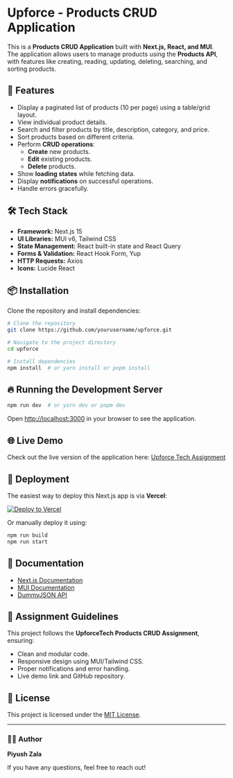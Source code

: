 # Upforce - Products CRUD Application

This is a **Products CRUD Application** built with **Next.js, React, and MUI**. The application allows users to manage products using the **Products API**, with features like creating, reading, updating, deleting, searching, and sorting products.

## 🚀 Features

- Display a paginated list of products (10 per page) using a table/grid layout.
- View individual product details.
- Search and filter products by title, description, category, and price.
- Sort products based on different criteria.
- Perform **CRUD operations**:
  - **Create** new products.
  - **Edit** existing products.
  - **Delete** products.
- Show **loading states** while fetching data.
- Display **notifications** on successful operations.
- Handle errors gracefully.

## 🛠️ Tech Stack

- **Framework:** Next.js 15
- **UI Libraries:** MUI v6, Tailwind CSS
- **State Management:** React built-in state and React Query
- **Forms & Validation:** React Hook Form, Yup
- **HTTP Requests:** Axios
- **Icons:** Lucide React

## 📦 Installation

Clone the repository and install dependencies:

```bash
# Clone the repository
git clone https://github.com/yourusername/upforce.git

# Navigate to the project directory
cd upforce

# Install dependencies
npm install  # or yarn install or pnpm install
```

## 🔥 Running the Development Server

```bash
npm run dev  # or yarn dev or pnpm dev
```

Open [http://localhost:3000](http://localhost:3000) in your browser to see the application.

## 🌐 Live Demo

Check out the live version of the application here:
[Upforce Tech Assignment](https://upforce-tech-assignment.vercel.app/)


## 🚀 Deployment

The easiest way to deploy this Next.js app is via **Vercel**:

[![Deploy to Vercel](https://vercel.com/button)](https://vercel.com/new)

Or manually deploy it using:

```bash
npm run build
npm run start
```

## 📖 Documentation

- [Next.js Documentation](https://nextjs.org/docs)
- [MUI Documentation](https://mui.com/material-ui/getting-started/overview/)
- [DummyJSON API](https://dummyjson.com/docs/products)

## 📌 Assignment Guidelines

This project follows the **UpforceTech Products CRUD Assignment**, ensuring:

- Clean and modular code.
- Responsive design using MUI/Tailwind CSS.
- Proper notifications and error handling.
- Live demo link and GitHub repository.

## 📄 License

This project is licensed under the [MIT License](LICENSE).

---

### 👨‍💻 Author

**Piyush Zala**

If you have any questions, feel free to reach out!
